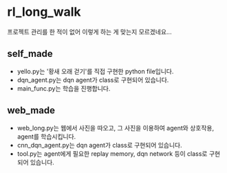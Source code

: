 # rl_long_walk
프로젝트 관리를 한 적이 없어 이렇게 하는 게 맞는지 모르겠네요...

self_made
----------
- yello.py는 '황새 오래 걷기'를 직접 구현한 python file입니다.
- dqn_agent.py는 dqn agent가 class로 구현되어 있습니다.
- main_func.py는 학습을 진행합니다.

web_made
----------
- web_long.py는 웹에서 사진을 따오고, 그 사진을 이용하여 agent와 상호작용, agent를 학습시킵니다.
- cnn_dqn_agent.py는 dqn agent가 class로 구현되어 있습니다.
- tool.py는 agent에게 필요한 replay memory, dqn network 등이 class로 구현되어 있습니다.
